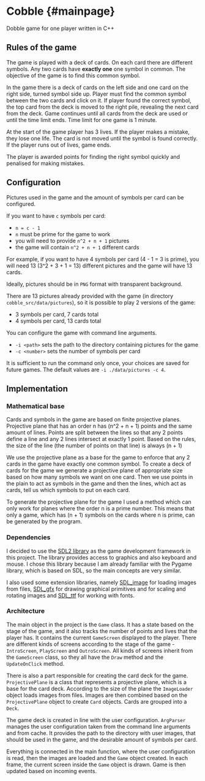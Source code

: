 # Cobble {#mainpage}

Dobble game for one player written in C++


## Rules of the game

The game is played with a deck of cards. On each card there are different symbols. Any two cards have **exactly one** one symbol in common. The objective of the game is to find this common symbol.

In the game there is a deck of cards on the left side and one card on the right side, turned symbol side up. Player must find the common symbol between the two cards and click on it. If player found the correct symbol, the top card from the deck is moved to the right pile, revealing the next card from the deck. Game continues until all cards from the deck are used or until the time limit ends. Time limit for one game is 1 minute.

At the start of the game player has 3 lives. If the player makes a mistake, they lose one life. The card is not moved until the symbol is found correctly. If the player runs out of lives, game ends.

The player is awarded points for finding the right symbol quickly and penalised for making mistakes.

## Configuration

Pictures used in the game and the amount of symbols per card can be configured.

If you want to have `c` symbols per card:
- `n = c - 1`
- `n` must be prime for the game to work
- you will need to provide `n^2 + n + 1` pictures
- the game will contain `n^2 + n + 1` different cards

For example, if you want to have 4 symbols per card (4 - 1 = 3 is prime), you will need 13 (3^2 + 3 + 1 = 13) different pictures and the game will have 13 cards.

Ideally, pictures should be in `PNG` format with transparent background.

There are 13 pictures already provided with the game (in directory `cobble_src/data/pictures`), so it is possible to play 2 versions of the game:
- 3 symbols per card, 7 cards total
- 4 symbols per card, 13 cards total

You can configure the game with command line arguments.
- `-i <path>` sets the path to the directory containing pictures for the game
- `-c <number>` sets the number of symbols per card

It is sufficient to run the command only once, your choices are saved for future games. The default values are `-i ./data/pictures -c 4`.

## Implementation

### Mathematical base

Cards and symbols in the game are based on finite projective planes. 
Projective plane that has an order n has (n^2 + n + 1) points and the same amount of lines.
Points are split between the lines so that any 2 points define a line and any 2 lines intersect at exactly 1 point.
Based on the rules, the size of the line (the number of points on that line) is always (n + 1)

We use the projective plane as a base for the game to enforce that any 2 cards in the game have exactly one common symbol.
To create a deck of cards for the game we generate a projective plane of appropriate size based on how many symbols we want on one card.
Then we use points in the plain to act as symbols in the game and then the lines, 
which act as cards, tell us which symbols to put on each card.

To generate the projective plane for the game I used a method which can only work for planes where the order n is a prime number.
This means that only a game, which has (n + 1) symbols on the cards where n is prime, can be generated by the program.

### Dependencies

I decided to use the [SDL2 library](https://www.libsdl.org) as the game development framework in this project.
The library provides access to graphics and also keyboard and mouse. 
I chose this library because I am already familiar with the Pygame library, 
which is based on SDL, so the main concepts are very similar.

I also used some extension libraries, namely [SDL_image](https://www.libsdl.org/projects/SDL_image/) for loading images from files,
[SDL_gfx](https://www.ferzkopp.net/wordpress/2016/01/02/sdl_gfx-sdl2_gfx/) for drawing graphical primitives and for scaling and rotating images
and [SDL_ttf](https://github.com/libsdl-org/SDL_ttf) for working with fonts.

### Architecture

The main object in the project is the `Game` class. 
It has a state based on the stage of the game, and it also tracks the number of points and lives that the player has.
It contains the current `GameScreen` displayed to the player. 
There are different kinds of screens according to the stage of the game - `IntroScreen`, `PlayScreen` and `OutroScreen`.
All kinds of screens inherit from the `GameScreen` class, so they all have the `Draw` method and the `UpdateOnClick` method.

There is also a part responsible for creating the card deck for the game. 
`ProjectivePlane` is a class that represents a projective plane, which is a base for the card deck.
According to the size of the plane the `ImageLoader` object loads images from files.
Images are then combined based on the `ProjectivePlane` object to create `Card` objects.
Cards are grouped into a `Deck`.

The game deck is created in line with the user configuration.
`ArgParser` manages the user configuration taken from the command line arguments and from cache.
It provides the path to the directory with user images, that should be used in the game, 
and the desirable amount of symbols per card.

Everything is connected in the main function, where the user configuration is read, 
then the images are loaded and the `Game` object created.
In each frame, the current screen inside the `Game` object is drawn.
Game is then updated based on incoming events.